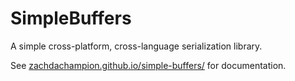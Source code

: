 # SimpleBuffers

A simple cross-platform, cross-language serialization library.

See [zachdachampion.github.io/simple-buffers/](https://zachdachampion.github.io/simple-buffers/) for
documentation.
